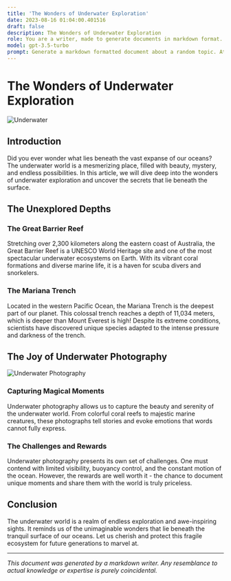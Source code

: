 ```yaml
---
title: 'The Wonders of Underwater Exploration'
date: 2023-08-16 01:04:00.401516
draft: false
description: The Wonders of Underwater Exploration
role: You are a writer, made to generate documents in markdown format. It is very important that all of the documents you generate are in valid markdown format.
model: gpt-3.5-turbo
prompt: Generate a markdown formatted document about a random topic. At the bottom, include a disclaimer explaining that the document was generated by you. The first line of the document should be the title. Make sure that the entire document is in proper markdown format, using a mix of various tags to make the document visually appealing.
---
```


# The Wonders of Underwater Exploration

![Underwater](https://www.example.com/underwater.jpg)

## Introduction

Did you ever wonder what lies beneath the vast expanse of our oceans? The underwater world is a mesmerizing place, filled with beauty, mystery, and endless possibilities. In this article, we will dive deep into the wonders of underwater exploration and uncover the secrets that lie beneath the surface.

## The Unexplored Depths

### The Great Barrier Reef

Stretching over 2,300 kilometers along the eastern coast of Australia, the Great Barrier Reef is a UNESCO World Heritage site and one of the most spectacular underwater ecosystems on Earth. With its vibrant coral formations and diverse marine life, it is a haven for scuba divers and snorkelers.

### The Mariana Trench

Located in the western Pacific Ocean, the Mariana Trench is the deepest part of our planet. This colossal trench reaches a depth of 11,034 meters, which is deeper than Mount Everest is high! Despite its extreme conditions, scientists have discovered unique species adapted to the intense pressure and darkness of the trench.

## The Joy of Underwater Photography

![Underwater Photography](https://www.example.com/underwater-photography.jpg)

### Capturing Magical Moments

Underwater photography allows us to capture the beauty and serenity of the underwater world. From colorful coral reefs to majestic marine creatures, these photographs tell stories and evoke emotions that words cannot fully express.

### The Challenges and Rewards

Underwater photography presents its own set of challenges. One must contend with limited visibility, buoyancy control, and the constant motion of the ocean. However, the rewards are well worth it - the chance to document unique moments and share them with the world is truly priceless.

## Conclusion

The underwater world is a realm of endless exploration and awe-inspiring sights. It reminds us of the unimaginable wonders that lie beneath the tranquil surface of our oceans. Let us cherish and protect this fragile ecosystem for future generations to marvel at.

---

*This document was generated by a markdown writer. Any resemblance to actual knowledge or expertise is purely coincidental.*